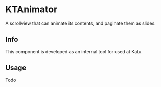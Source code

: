 KTAnimator
==========

A scrollview that can animate its contents, and paginate them as slides.

Info
----

This component is developed as an internal tool for used at Katu.

Usage
-----

Todo
